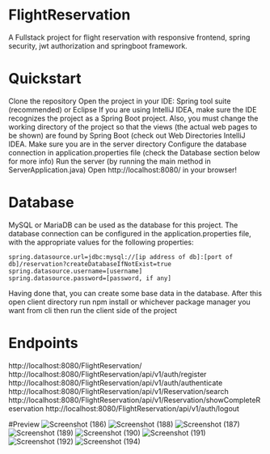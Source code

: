 # FlightReservation
A Fullstack project for flight reservation with responsive frontend, spring security, jwt authorization and springboot framework.
# Quickstart
Clone the repository
Open the project in your IDE: Spring tool suite (recommended) or Eclipse
If you are using IntelliJ IDEA, make sure the IDE recognizes the project as a Spring Boot project. Also, you must change the working directory of the project so that the views (the actual web pages to be shown) are found by Spring Boot (check out Web Directories IntelliJ IDEA.
Make sure you are in the server directory
Configure the database connection in application.properties file (check the Database section below for more info)
Run the server (by running the main method in ServerApplication.java)
Open http://localhost:8080/ in your browser!
# Database
MySQL or MariaDB can be used as the database for this project. The database connection can be configured in the application.properties file, with the appropriate values for the following properties:

    spring.datasource.url=jdbc:mysql://[ip address of db]:[port of db]/reservation?createDatabaseIfNotExist=true
    spring.datasource.username=[username]
    spring.datasource.password=[password, if any]
Having done that, you can create some base data in the database.
After this open client directory
run npm install or whichever package manager you want from cli then run the client side of the project
# Endpoints
http://localhost:8080/FlightReservation/
http://localhost:8080/FlightReservation/api/v1/auth/register
http://localhost:8080/FlightReservation/api/v1/auth/authenticate
http://localhost:8080/FlightReservation/api/v1/Reservation/search
http://localhost:8080/FlightReservation/api/v1/Reservation/showCompleteReservation
http://localhost:8080/FlightReservation/api/v1/auth/logout

#Preview
![Screenshot (186)](https://github.com/Hritik3108/FlightReservation/assets/126381615/8207a196-056e-4300-850f-76fd8b8f46f2)
![Screenshot (188)](https://github.com/Hritik3108/FlightReservation/assets/126381615/7a7e74c5-0302-4b2e-8b03-ffcb38223af6)
![Screenshot (187)](https://github.com/Hritik3108/FlightReservation/assets/126381615/1ac5f07b-e948-4ced-a2de-dadccbc51f86)
![Screenshot (189)](https://github.com/Hritik3108/FlightReservation/assets/126381615/6255dfa5-8ce2-4de2-b3eb-e163abb362fd)
![Screenshot (190)](https://github.com/Hritik3108/FlightReservation/assets/126381615/ad1e4d0c-ded9-46d5-bbd4-14c5020d77e4)
![Screenshot (191)](https://github.com/Hritik3108/FlightReservation/assets/126381615/aa967854-26fd-442c-b912-52505cc85904)
![Screenshot (192)](https://github.com/Hritik3108/FlightReservation/assets/126381615/b656f6ed-9f73-43ae-9f23-8bf415686993)
![Screenshot (194)](https://github.com/Hritik3108/FlightReservation/assets/126381615/c6ea5c39-e873-4b11-a55b-065454a39135)

